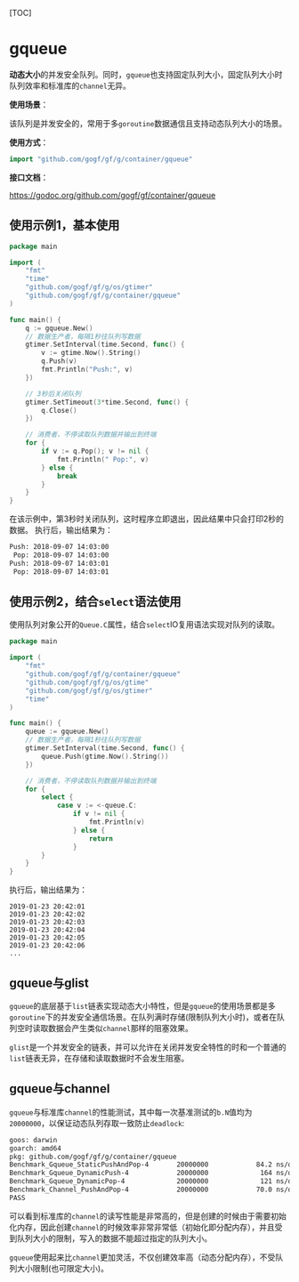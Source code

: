 [TOC]

# gqueue

**动态大小**的并发安全队列。同时，`gqueue`也支持固定队列大小，固定队列大小时队列效率和标准库的`channel`无异。

**使用场景**：

该队列是并发安全的，常用于多`goroutine`数据通信且支持动态队列大小的场景。

**使用方式**：
```go
import "github.com/gogf/gf/g/container/gqueue"
```

**接口文档**：

https://godoc.org/github.com/gogf/gf/container/gqueue


## 使用示例1，基本使用

```go
package main

import (
    "fmt"
    "time"
    "github.com/gogf/gf/g/os/gtimer"
    "github.com/gogf/gf/g/container/gqueue"
)

func main() {
    q := gqueue.New()
    // 数据生产者，每隔1秒往队列写数据
    gtimer.SetInterval(time.Second, func() {
        v := gtime.Now().String()
        q.Push(v)
        fmt.Println("Push:", v)
    })

    // 3秒后关闭队列
    gtimer.SetTimeout(3*time.Second, func() {
        q.Close()
    })

    // 消费者，不停读取队列数据并输出到终端
    for {
        if v := q.Pop(); v != nil {
            fmt.Println(" Pop:", v)
        } else {
            break
        }
    }
}
```
在该示例中，第3秒时关闭队列，这时程序立即退出，因此结果中只会打印2秒的数据。
执行后，输出结果为：
```html
Push: 2018-09-07 14:03:00
 Pop: 2018-09-07 14:03:00
Push: 2018-09-07 14:03:01
 Pop: 2018-09-07 14:03:01
```

## 使用示例2，结合`select`语法使用

使用队列对象公开的`Queue.C`属性，结合`select`IO复用语法实现对队列的读取。

```go
package main

import (
    "fmt"
    "github.com/gogf/gf/g/container/gqueue"
    "github.com/gogf/gf/g/os/gtime"
    "github.com/gogf/gf/g/os/gtimer"
    "time"
)

func main() {
    queue := gqueue.New()
    // 数据生产者，每隔1秒往队列写数据
    gtimer.SetInterval(time.Second, func() {
        queue.Push(gtime.Now().String())
    })

    // 消费者，不停读取队列数据并输出到终端
    for {
        select {
            case v := <-queue.C:
                if v != nil {
                    fmt.Println(v)
                } else {
                    return
                }
        }
    }
}
```
执行后，输出结果为：
```
2019-01-23 20:42:01
2019-01-23 20:42:02
2019-01-23 20:42:03
2019-01-23 20:42:04
2019-01-23 20:42:05
2019-01-23 20:42:06
...
```

## gqueue与glist

`gqueue`的底层基于`list`链表实现动态大小特性，但是`gqueue`的使用场景都是多`goroutine`下的并发安全通信场景。在队列满时存储(限制队列大小时)，或者在队列空时读取数据会产生类似`channel`那样的阻塞效果。

`glist`是一个并发安全的链表，并可以允许在关闭并发安全特性的时和一个普通的`list`链表无异，在存储和读取数据时不会发生阻塞。


## gqueue与channel
`gqueue`与标准库`channel`的性能测试，其中每一次基准测试的`b.N`值均为`20000000`，以保证动态队列存取一致防止`deadlock`:
```html
goos: darwin
goarch: amd64
pkg: github.com/gogf/gf/g/container/gqueue
Benchmark_Gqueue_StaticPushAndPop-4       20000000            84.2 ns/op
Benchmark_Gqueue_DynamicPush-4            20000000             164 ns/op
Benchmark_Gqueue_DynamicPop-4             20000000             121 ns/op
Benchmark_Channel_PushAndPop-4            20000000            70.0 ns/op
PASS
```
可以看到标准库的`channel`的读写性能是非常高的，但是创建的时候由于需要初始化内存，因此创建`channel`的时候效率非常非常低（初始化即分配内存），并且受到队列大小的限制，写入的数据不能超过指定的队列大小。

`gqueue`使用起来比`channel`更加灵活，不仅创建效率高（动态分配内存），不受队列大小限制(也可限定大小)。
